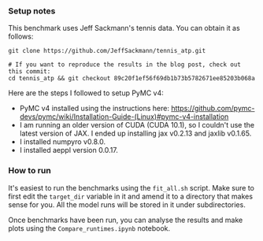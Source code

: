 ### Setup notes

This benchmark uses Jeff Sackmann's tennis data. You can obtain it as follows:

```
git clone https://github.com/JeffSackmann/tennis_atp.git

# If you want to reproduce the results in the blog post, check out this commit:
cd tennis_atp && git checkout 89c20f1ef56f69db1b73b5782671ee85203b068a
```

Here are the steps I followed to setup PyMC v4:

* PyMC v4 installed using the instructions here: https://github.com/pymc-devs/pymc/wiki/Installation-Guide-(Linux)#pymc-v4-installation
* I am running an older version of CUDA (CUDA 10.1), so I couldn't use the
  latest version of JAX. I ended up installing jax v0.2.13 and jaxlib v0.1.65.
* I installed numpyro v0.8.0.
* I installed aeppl version 0.0.17.

### How to run

It's easiest to run the benchmarks using the `fit_all.sh` script. Make sure to
first edit the `target_dir` variable in it and amend it to a directory that
makes sense for you. All the model runs will be stored in it under
subdirectories.

Once benchmarks have been run, you can analyse the results and make plots using
the `Compare_runtimes.ipynb` notebook.
